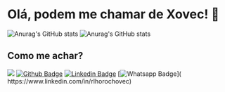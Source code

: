 # Olá, podem me chamar de Xovec! 👋
![Anurag's GitHub stats](https://github-readme-stats.vercel.app/api?username=rlhorochovec&show_icons=true&theme=default)
![Anurag's GitHub stats](https://github-readme-stats.vercel.app/api/top-langs/?username=rlhorochovec&hide=html&layout=compact&theme=default)


## Como me achar?
![](https://komarev.com/ghpvc/?username=rlhorochovec&color=grey)
[![Github Badge](https://img.shields.io/badge/-Github-000?style=flat-square&logo=Github&logoColor=white&link=https://github.com/rlhorochovec)](https://github.com/rlhorochovec)
[![Linkedin Badge](https://img.shields.io/badge/-LinkedIn-blue?style=flat-square&logo=Linkedin&logoColor=white&link=https://www.linkedin.com/in/rlhorochovec)]( https://www.linkedin.com/in/rlhorochovec)
[![Whatsapp Badge](https://img.shields.io/badge/WhatsApp-25D366?style=flat-square&logo=whatsapp&logoColor=white&link=https://api.whatsapp.com/send?phone=5541987068376&text=Ol%C3%A1%20Rafael!%20Estou%20entrando%20em%20contato%20pelo%20site.)]( https://www.linkedin.com/in/rlhorochovec)
<!--
**rlhorochovec/rlhorochovec** is a ✨ _special_ ✨ repository because its `README.md` (this file) appears on your GitHub profile.

Here are some ideas to get you started:

- 🔭 I’m currently working on ...
- 🌱 I’m currently learning ...
- 👯 I’m looking to collaborate on ...
- 🤔 I’m looking for help with ...
- 💬 Ask me about ...
- 📫 How to reach me: ...
- 😄 Pronouns: ...
- ⚡ Fun fact: ...
-->
